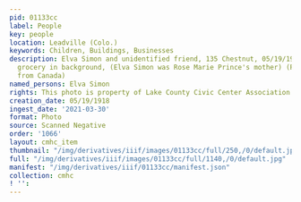 ```yaml
---
pid: 01133cc
label: People
key: people
location: Leadville (Colo.)
keywords: Children, Buildings, Businesses
description: Elva Simon and unidentified friend, 135 Chestnut, 05/19/1918, Vienna
  grocery in background, (Elva Simon was Rose Marie Prince's mother) (Prince collection
  from Canada)
named_persons: Elva Simon
rights: This photo is property of Lake County Civic Center Association.
creation_date: 05/19/1918
ingest_date: '2021-03-30'
format: Photo
source: Scanned Negative
order: '1066'
layout: cmhc_item
thumbnail: "/img/derivatives/iiif/images/01133cc/full/250,/0/default.jpg"
full: "/img/derivatives/iiif/images/01133cc/full/1140,/0/default.jpg"
manifest: "/img/derivatives/iiif/01133cc/manifest.json"
collection: cmhc
! '': 
---
```

